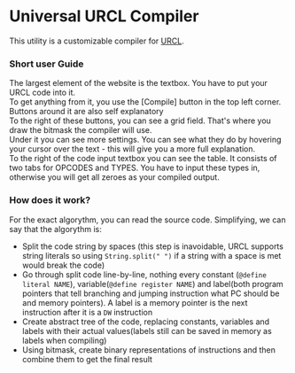 # Universal URCL Compiler

This utility is a customizable compiler for [URCL](https://github.com/BramOtte/urcl-explorer).

### Short user Guide

The largest element of the website is the textbox. You have to put your URCL code into it.
<br>
To get anything from it, you use the \[Compile] button in the top left corner. Buttons around it are also self explanatory
<br>
To the right of these buttons, you can see a grid field. That's where you draw the bitmask the compiler will use.
<br>
Under it you can see more settings. You can see what they do by hovering your cursor over the text - this will give you a more full explanation.
<br>
To the right of the code input textbox you can see the table. It consists of two tabs for OPCODES and TYPES. You have to input these types in, otherwise you will get all zeroes as your compiled output.

### How does it work?

For the exact algorythm, you can read the source code. Simplifying, we can say that the algorythm is:
- Split the code string by spaces (this step is inavoidable, URCL supports string literals so using ```String.split(" ")``` if a string with a space is met would break the code)
- Go through split code line-by-line, nothing every constant (```@define literal NAME```), variable(```@define register NAME```) and label(both program pointers that tell branching and jumping instruction what PC should be and memory pointers).
A label is a memory pointer is the next instruction after it is a ```DW``` instruction
- Create abstract tree of the code, replacing constants, variables and labels with their actual values(labels still can be saved in memory as labels when compiling)
- Using bitmask, create binary representations of instructions and then combine them to get the final result